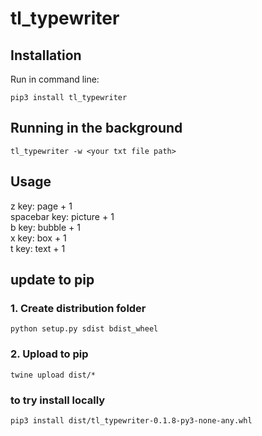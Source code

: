 # tl_typewriter

## Installation
Run in command line:

```commandline
pip3 install tl_typewriter
```

## Running in the background

```commandline
tl_typewriter -w <your txt file path>
```

## Usage
z key: page + 1 
<br>
spacebar key: picture + 1
<br>
b key: bubble + 1
<br>
x key: box + 1
<br>
t key: text + 1

## update to pip
### 1. Create distribution folder
```commandline
python setup.py sdist bdist_wheel
```

### 2. Upload to pip
```commandline
twine upload dist/*
```

### to try install locally
```commandline
pip3 install dist/tl_typewriter-0.1.8-py3-none-any.whl 
```
